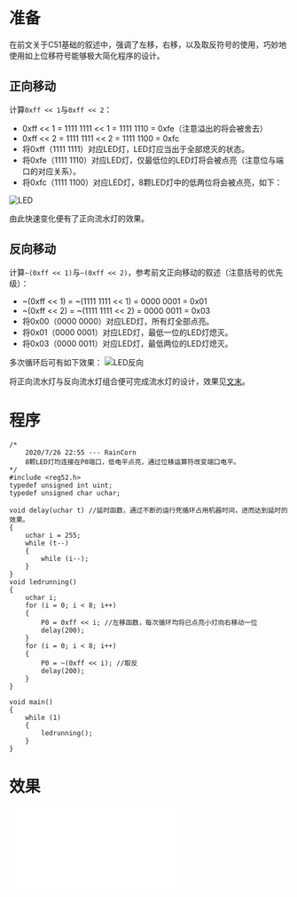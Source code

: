 # 准备
在前文关于C51基础的叙述中，强调了左移，右移，以及取反符号的使用，巧妙地使用如上位移符号能够极大简化程序的设计。

## 正向移动
计算`0xff << 1`与`0xff << 2`：
* 0xff << 1 = 1111 1111 << 1 = 1111 1110 = 0xfe（注意溢出的将会被舍去）
* 0xff << 2 = 1111 1111 << 2 = 1111 1100 = 0xfc 
* 将0xff（1111 1111）对应LED灯，LED灯应当出于全部熄灭的状态。
* 将0xfe（1111 1110）对应LED灯，仅最低位的LED灯将会被点亮（注意位与端口的对应关系）。
* 将0xfc（1111 1100）对应LED灯，8颗LED灯中的低两位将会被点亮，如下：

![LED](https://pic.rmb.bdstatic.com/bjh/0e4f265a91657ff4932a5106662fb6dc.png)

由此快速变化便有了正向流水灯的效果。

## 反向移动
计算`~(0xff << 1)`与`~(0xff << 2)`，参考前文正向移动的叙述（注意括号的优先级）：
* ~(0xff << 1) = ~(1111 1111 << 1) = 0000 0001 = 0x01
* ~(0xff << 2) = ~(1111 1111 << 2) = 0000 0011 = 0x03 
* 将0x00（0000 0000）对应LED灯，所有灯全部点亮。
* 将0x01（0000 0001）对应LED灯，最低一位的LED灯熄灭。
* 将0x03（0000 0011）对应LED灯，最低两位的LED灯熄灭。

多次循环后可有如下效果：
![LED反向](https://pic.rmb.bdstatic.com/bjh/f05cba93ce395460e312bcebcf00259b.png)

将正向流水灯与反向流水灯组合便可完成流水灯的设计，效果见[文末](#效果)。
# 程序
```
/*
	2020/7/26 22:55 --- RainCorn
	8颗LED灯均连接在P0端口，低电平点亮，通过位移运算符改变端口电平。
*/
#include <reg52.h>
typedef unsigned int uint;
typedef unsigned char uchar;

void delay(uchar t) //延时函数，通过不断的运行死循环占用机器时间，进而达到延时的效果。
{
	uchar i = 255;
	while (t--)
	{
		while (i--);
	}
}
void ledrunning()
{
	uchar i;
	for (i = 0; i < 8; i++)
	{
		P0 = 0xff << i; //左移函数，每次循环均将已点亮小灯向右移动一位
		delay(200);
	}
	for (i = 0; i < 8; i++)
	{
		P0 = ~(0xff << i); //取反
		delay(200);
	}
}

void main()
{
	while (1)
	{
		ledrunning();
	}
}
```
# 效果
<iframe src="//player.bilibili.com/player.html?aid=413947133&bvid=BV16V411B7fr&cid=216973139&page=1" scrolling="no" border="0" frameborder="no" framespacing="0" allowfullscreen="true"> </iframe>